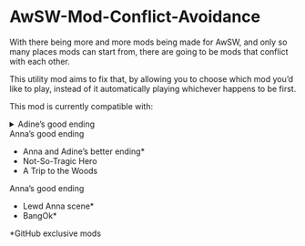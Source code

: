 # AwSW-Mod-Conflict-Avoidance

With there being more and more mods being made for AwSW, and only so many places mods can start from, there are going to be mods that conflict with each other.

This utility mod aims to fix that, by allowing you to choose which mod you’d like to play, instead of it automatically playing whichever happens to be first.


This mod is currently compatible with:
<details>
<summary>Adine’s good ending</summary>
  
+ Adine Romantic ending
+ Adine Sopping*
+ Freefall
</details>
  
<summary>Anna’s good ending</summary>
  
+ Anna and Adine’s better ending*
+ Not-So-Tragic Hero
+ A Trip to the Woods
</details>
  
 <summary>Anna’s good ending</summary>
  
+ Lewd Anna scene*
+ BangOk*
</details>

*GitHub exclusive mods
